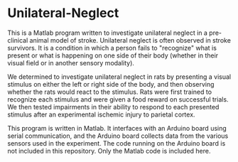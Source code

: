 # Unilateral-Neglect
This is a Matlab program written to investigate unilateral neglect in a pre-clinical animal model of stroke. Unilateral neglect is often observed in stroke survivors. It is a condition in which a person fails to "recognize" what is present or what is happening on one side of their body (whether in their visual field or in another sensory modality). 

We determined to investigate unilateral neglect in rats by presenting a visual stimulus on either the left or right side of the body, and then observing whether the rats would react to the stimulus. Rats were first trained to recognize each stimulus and were given a food reward on successful trials. We then tested impairments in their ability to respond to each presented stimulus after an experimental ischemic injury to parietal cortex.

This program is written in Matlab. It interfaces with an Arduino board using serial communication, and the Arduino board collects data from the various sensors used in the experiment. The code running on the Arduino board is not included in this repository. Only the Matlab code is included here.
